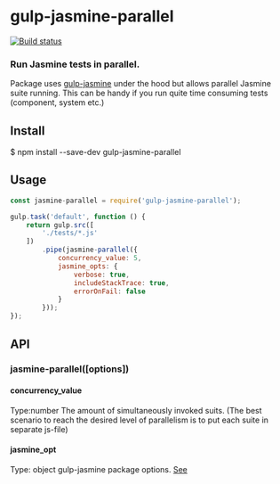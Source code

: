 # gulp-jasmine-parallel

[![Build status](https://api.travis-ci.org/YurgenUA/gulp-jasmine-parallel.svg?branch=master)](https://api.travis-ci.org/YurgenUA/gulp-jasmine-parallel)

### Run Jasmine tests in parallel.
Package uses [gulp-jasmine](https://www.npmjs.com/package/gulp-jasmine) under the hood but allows parallel Jasmine suite running. This can be handy if you run quite time consuming tests (component, system etc.)
## Install
$ npm install --save-dev gulp-jasmine-parallel

## Usage
```javascript
const jasmine-parallel = require('gulp-jasmine-parallel');

gulp.task('default', function () {
    return gulp.src([
        './tests/*.js'
    ])
        .pipe(jasmine-parallel({
            concurrency_value: 5,
            jasmine_opts: {
                verbose: true,
                includeStackTrace: true,
                errorOnFail: false
            }
        }));
});
```
## API

### jasmine-parallel([options])

#### concurrency_value
Type:number
The amount of simultaneously invoked suits. (The best scenario to reach the desired level of parallelism is to put each suite in separate js-file)

#### jasmine_opt
Type: object
gulp-jasmine package options. [See](https://www.npmjs.com/package/gulp-jasmine#jasmineoptions)
